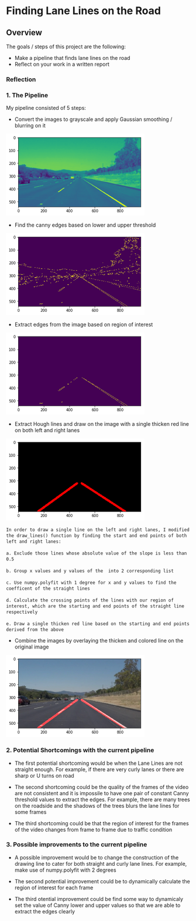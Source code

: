 # **Finding Lane Lines on the Road** 

## Overview

The goals / steps of this project are the following:
* Make a pipeline that finds lane lines on the road
* Reflect on your work in a written report


[//]: # (Image References)

[image_step1]: ./test_images_output/step1.png "Step1"
[image_step2]: ./test_images_output/step2.png "Step2"
[image_step3]: ./test_images_output/step3.png "Step3"
[image_step4]: ./test_images_output/step4.png "Step4"
[image_step5]: ./test_images_output/step5.png "Step5"


### Reflection

### 1. The Pipeline

My pipeline consisted of 5 steps:

* Convert the images to grayscale and apply Gaussian smoothing / blurring on it

![alt text][image_step1]

* Find the canny edges based on lower and upper threshold

![alt text][image_step2]

* Extract edges from the image based on region of interest

![alt text][image_step3]

* Extract Hough lines and draw on the image with a single thicken red line on both left and right lanes

![alt text][image_step4]

	In order to draw a single line on the left and right lanes, I modified the draw_lines() function by finding the start and end points of both left and right lanes:

	a. Exclude those lines whose absolute value of the slope is less than 0.5

	b. Group x values and y values of the  into 2 corresponding list

	c. Use numpy.polyfit with 1 degree for x and y values to find the coefficent of the straight lines

	d. Calculate the crossing points of the lines with our region of interest, which are the starting and end points of the straight line respectively

	e. Draw a single thicken red line based on the starting and end points derived from the above


* Combine the images by overlaying the thicken and colored line on the original image

![alt text][image_step5]

### 2. Potential Shortcomings with the current pipeline

* The first potential shortcoming would be when the Lane Lines are not straight enough. For example, if there are very curly lanes or there are sharp or U turns on road

* The second shortcoming could be the quality of the frames of the video are not consistent and it is impossile to have one pair of constant Canny threshold values to extract the edges. For example, there are many trees on the roadside and the shadows of the trees blurs the lane lines for some frames

* The third shortcoming could be that the region of interest for the frames of the video changes from frame to frame due to traffic condition


### 3. Possible improvements to the current pipeline

* A possible improvement would be to change the construction of the drawing line to cater for both straight and curly lane lines. For example, make use of numpy.polyfit with 2 degrees 

* The second potential improvement could be to dynamically calculate the region of interest for each frame

* The third otential improvement could be find some way to dynamicaly set the value of Canny lower and upper values so that we are able to extract the edges clearly
